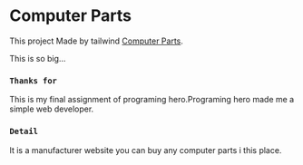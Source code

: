 # Computer Parts

This project Made by tailwind [Computer Parts](https://computer-parts-manufactu-5503f.web.app/).


This is so big...

### `Thanks for`

This is my final assignment of programing hero.Programing hero made me a simple web developer.

### `Detail`

It is a manufacturer website you can buy any computer parts i this place.

